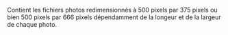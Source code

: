 Contient les fichiers photos redimensionnés à 500 pixels par 375 pixels ou bien 500 pixels par 666 pixels dépendamment de la longeur et de la largeur de chaque photo.
